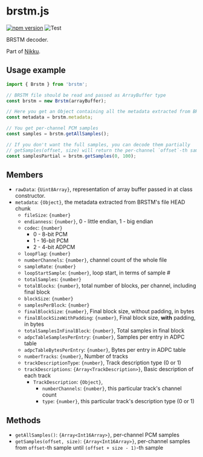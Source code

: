 # brstm.js

[![npm version](https://badge.fury.io/js/brstm.svg)](https://badge.fury.io/js/brstm) ![Test](https://github.com/kenrick95/nikku/workflows/Test/badge.svg)

BRSTM decoder.

Part of [Nikku](https://github.com/kenrick95/nikku).

## Usage example

```js
import { Brstm } from 'brstm';

// BRSTM file should be read and passed as ArrayBuffer type
const brstm = new Brstm(arrayBuffer);

// Here you get an Object containing all the metadata extracted from BRSTM's file HEAD chunk
const metadata = brstm.metadata;

// You get per-channel PCM samples
const samples = brstm.getAllSamples();

// If you don't want the full samples, you can decode them partially
// getSamples(offset, size) will return the per-channel `offset`-th sample until `(offset + size - 1)`-th sample
const samplesPartial = brstm.getSamples(0, 100);

```

## Members

- `rawData`: `{Uint8Array}`, representation of array buffer passed in at class constructor.
- `metadata`: `{Object}`, the metadata extracted from BRSTM's file HEAD chunk
  - `fileSize`: `{number}`
  - `endianness`: `{number}`, 0 - little endian, 1 - big endian
  - `codec`: `{number}`
    - 0 - 8-bit PCM
    - 1 - 16-bit PCM
    - 2 - 4-bit ADPCM
  - `loopFlag`: `{number}`
  - `numberChannels`: `{number}`, channel count of the whole file
  - `sampleRate`: `{number}`
  - `loopStartSample`: `{number}`, loop start, in terms of sample #
  - `totalSamples`: `{number}`
  - `totalBlocks`: `{number}`, total number of blocks, per channel, including final block
  - `blockSize`: `{number}`
  - `samplesPerBlock`: `{number}`
  - `finalBlockSize`: `{number}`, Final block size, without padding, in bytes
  - `finalBlockSizeWithPadding`: `{number}`, Final block size, **with** padding, in bytes
  - `totalSamplesInFinalBlock`: `{number}`, Total samples in final block
  - `adpcTableSamplesPerEntry`: `{number}`, Samples per entry in ADPC table
  - `adpcTableBytesPerEntry`: `{number}`, Bytes per entry in ADPC table
  - `numberTracks`: `{number}`, Number of tracks
  - `trackDescriptionType`: `{number}`, Track description type (0 or 1)
  - `trackDescriptions`: `{Array<TrackDescription>}`, Basic description of each track
    - `TrackDescription`: `{Object}`, 
      - `numberChannels`: `{number}`, this particular track's channel count
      - `type`: `{number}`, this particular track's description type (0 or 1)

## Methods

- `getAllSamples()`: `{Array<Int16Array>}`, per-channel PCM samples
- `getSamples(offset, size)`: `{Array<Int16Array>}`, per-channel samples from `offset`-th sample until `(offset + size - 1)`-th sample
